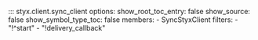 ::: styx.client.sync_client
    options:
        show_root_toc_entry: false
        show_source: false
        show_symbol_type_toc: false
        members:
            - SyncStyxClient
        filters:
            - "!^start" 
            - "!delivery_callback"
